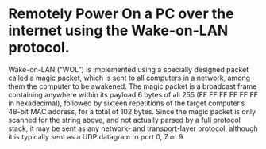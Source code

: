 # Remotely Power On a PC over the internet using the Wake-on-LAN protocol.
Wake-on-LAN (“WOL”) is implemented using a specially designed packet called a magic packet, which is sent to all computers in a network, among them the computer to be awakened.
The magic packet is a broadcast frame containing anywhere within its payload 6 bytes of all 255 (FF FF FF FF FF FF in hexadecimal), followed by sixteen repetitions of the target computer’s 48-bit MAC address, for a total of 102 bytes.
Since the magic packet is only scanned for the string above, and not actually parsed by a full protocol stack, it may be sent as any network- and transport-layer protocol, although it is typically sent as a UDP datagram to port 0, 7 or 9.
